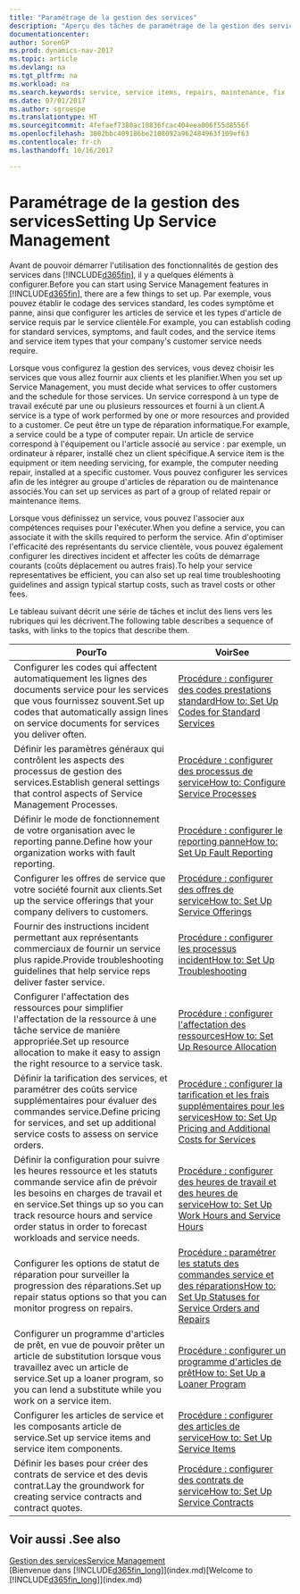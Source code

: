 ```yaml
---
title: "Paramétrage de la gestion des services"
description: "Aperçu des tâches de paramétrage de la gestion des services en fonction de la manière dont vos partenaires gère leurs services."
documentationcenter: 
author: SorenGP
ms.prod: dynamics-nav-2017
ms.topic: article
ms.devlang: na
ms.tgt_pltfrm: na
ms.workload: na
ms.search.keywords: service, service items, repairs, maintenance, fix
ms.date: 07/01/2017
ms.author: sgroespe
ms.translationtype: HT
ms.sourcegitcommit: 4fefaef7380ac10836fcac404eea006f55d8556f
ms.openlocfilehash: 3002bbc409186be2108092a962484963f109ef63
ms.contentlocale: fr-ch
ms.lasthandoff: 10/16/2017

---
```


# <a name="setting-up-service-management"></a><span data-ttu-id="15836-103">Paramétrage de la gestion des services</span><span class="sxs-lookup"><span data-stu-id="15836-103">Setting Up Service Management</span></span>
<span data-ttu-id="15836-104">Avant de pouvoir démarrer l'utilisation des fonctionnalités de gestion des services dans [!INCLUDE[d365fin](includes/d365fin_md.md)], il y a quelques éléments à configurer.</span><span class="sxs-lookup"><span data-stu-id="15836-104">Before you can start using Service Management features in [!INCLUDE[d365fin](includes/d365fin_md.md)], there are a few things to set up.</span></span> <span data-ttu-id="15836-105">Par exemple, vous pouvez établir le codage des services standard, les codes symptôme et panne, ainsi que configurer les articles de service et les types d'article de service requis par le service clientèle.</span><span class="sxs-lookup"><span data-stu-id="15836-105">For example, you can establish coding for standard services, symptoms, and fault codes, and the service items and service item types that your company's customer service needs require.</span></span>  

<span data-ttu-id="15836-106">Lorsque vous configurez la gestion des services, vous devez choisir les services que vous allez fournir aux clients et les planifier.</span><span class="sxs-lookup"><span data-stu-id="15836-106">When you set up Service Management, you must decide what services to offer customers and the schedule for those services.</span></span> <span data-ttu-id="15836-107">Un service correspond à un type de travail exécuté par une ou plusieurs ressources et fourni à un client.</span><span class="sxs-lookup"><span data-stu-id="15836-107">A service is a type of work performed by one or more resources and provided to a customer.</span></span> <span data-ttu-id="15836-108">Ce peut être un type de réparation informatique.</span><span class="sxs-lookup"><span data-stu-id="15836-108">For example, a service could be a type of computer repair.</span></span> <span data-ttu-id="15836-109">Un article de service correspond à l'équipement ou l'article associé au service : par exemple, un ordinateur à réparer, installé chez un client spécifique.</span><span class="sxs-lookup"><span data-stu-id="15836-109">A service item is the equipment or item needing servicing, for example, the computer needing repair, installed at a specific customer.</span></span> <span data-ttu-id="15836-110">Vous pouvez configurer les services afin de les intégrer au groupe d'articles de réparation ou de maintenance associés.</span><span class="sxs-lookup"><span data-stu-id="15836-110">You can set up services as part of a group of related repair or maintenance items.</span></span>  
  
<span data-ttu-id="15836-111">Lorsque vous définissez un service, vous pouvez l'associer aux compétences requises pour l'exécuter.</span><span class="sxs-lookup"><span data-stu-id="15836-111">When you define a service, you can associate it with the skills required to perform the service.</span></span> <span data-ttu-id="15836-112">Afin d'optimiser l'efficacité des représentants du service clientèle, vous pouvez également configurer les directives incident et affecter les coûts de démarrage courants (coûts déplacement ou autres frais).</span><span class="sxs-lookup"><span data-stu-id="15836-112">To help your service representatives be efficient, you can also set up real time troubleshooting guidelines and assign typical startup costs, such as travel costs or other fees.</span></span>  

<span data-ttu-id="15836-113">Le tableau suivant décrit une série de tâches et inclut des liens vers les rubriques qui les décrivent.</span><span class="sxs-lookup"><span data-stu-id="15836-113">The following table describes a sequence of tasks, with links to the topics that describe them.</span></span>  
  
| <span data-ttu-id="15836-114">Pour</span><span class="sxs-lookup"><span data-stu-id="15836-114">To</span></span> | <span data-ttu-id="15836-115">Voir</span><span class="sxs-lookup"><span data-stu-id="15836-115">See</span></span> |
| --- | --- |
| <span data-ttu-id="15836-116">Configurer les codes qui affectent automatiquement les lignes des documents service pour les services que vous fournissez souvent.</span><span class="sxs-lookup"><span data-stu-id="15836-116">Set up codes that automatically assign lines on service documents for services you deliver often.</span></span> |[<span data-ttu-id="15836-117">Procédure : configurer des codes prestations standard</span><span class="sxs-lookup"><span data-stu-id="15836-117">How to: Set Up Codes for Standard Services</span></span>](service-how-setup-service-coding.md)|
| <span data-ttu-id="15836-118">Définir les paramètres généraux qui contrôlent les aspects des processus de gestion des services.</span><span class="sxs-lookup"><span data-stu-id="15836-118">Establish general settings that control aspects of Service Management Processes.</span></span>|[<span data-ttu-id="15836-119">Procédure : configurer des processus de service</span><span class="sxs-lookup"><span data-stu-id="15836-119">How to: Configure Service Processes</span></span>](service-setup-service-processes.md)|
| <span data-ttu-id="15836-120">Définir le mode de fonctionnement de votre organisation avec le reporting panne.</span><span class="sxs-lookup"><span data-stu-id="15836-120">Define how your organization works with fault reporting.</span></span> |[<span data-ttu-id="15836-121">Procédure : configurer le reporting panne</span><span class="sxs-lookup"><span data-stu-id="15836-121">How to: Set Up Fault Reporting</span></span>](service-how-setup-fault-reporting.md) |
| <span data-ttu-id="15836-122">Configurer les offres de service que votre société fournit aux clients.</span><span class="sxs-lookup"><span data-stu-id="15836-122">Set up the service offerings that your company delivers to customers.</span></span>|[<span data-ttu-id="15836-123">Procédure : configurer des offres de service</span><span class="sxs-lookup"><span data-stu-id="15836-123">How to: Set Up Service Offerings</span></span>](service-how-setup-service-offerings.md)|
| <span data-ttu-id="15836-124">Fournir des instructions incident permettant aux représentants commerciaux de fournir un service plus rapide.</span><span class="sxs-lookup"><span data-stu-id="15836-124">Provide troubleshooting guidelines that help service reps deliver faster service.</span></span> |[<span data-ttu-id="15836-125">Procédure : configurer les processus incident</span><span class="sxs-lookup"><span data-stu-id="15836-125">How to: Set Up Troubleshooting</span></span>](service-how-setup-troubleshooting.md) |
| <span data-ttu-id="15836-126">Configurer l'affectation des ressources pour simplifier l'affectation de la ressource à une tâche service de manière appropriée.</span><span class="sxs-lookup"><span data-stu-id="15836-126">Set up resource allocation to make it easy to assign the right resource to a service task.</span></span> |[<span data-ttu-id="15836-127">Procédure : configurer l'affectation des ressources</span><span class="sxs-lookup"><span data-stu-id="15836-127">How to: Set Up Resource Allocation</span></span>](service-how-setup-resource-allocation.md) |
| <span data-ttu-id="15836-128">Définir la tarification des services, et paramétrer des coûts service supplémentaires pour évaluer des commandes service.</span><span class="sxs-lookup"><span data-stu-id="15836-128">Define pricing for services, and set up additional service costs to assess on service orders.</span></span> |[<span data-ttu-id="15836-129">Procédure : configurer la tarification et les frais supplémentaires pour les services</span><span class="sxs-lookup"><span data-stu-id="15836-129">How to: Set Up Pricing and Additional Costs for Services</span></span>](service-how-setup-service-costs-pricing.md)|
| <span data-ttu-id="15836-130">Définir la configuration pour suivre les heures ressource et les statuts commande service afin de prévoir les besoins en charges de travail et en service.</span><span class="sxs-lookup"><span data-stu-id="15836-130">Set things up so you can track resource hours and service order status in order to forecast workloads and service needs.</span></span>|[<span data-ttu-id="15836-131">Procédure : configurer des heures de travail et des heures de service</span><span class="sxs-lookup"><span data-stu-id="15836-131">How to: Set Up Work Hours and Service Hours</span></span>](service-how-setup-work-service-hours.md)|
| <span data-ttu-id="15836-132">Configurer les options de statut de réparation pour surveiller la progression des réparations.</span><span class="sxs-lookup"><span data-stu-id="15836-132">Set up repair status options so that you can monitor progress on repairs.</span></span> | [<span data-ttu-id="15836-133">Procédure : paramétrer les statuts des commandes service et des réparations</span><span class="sxs-lookup"><span data-stu-id="15836-133">How to: Set Up Statuses for Service Orders and Repairs</span></span>](service-order-repair-status.md)|
| <span data-ttu-id="15836-134">Configurer un programme d'articles de prêt, en vue de pouvoir prêter un article de substitution lorsque vous travaillez avec un article de service.</span><span class="sxs-lookup"><span data-stu-id="15836-134">Set up a loaner program, so you can lend a substitute while you work on a service item.</span></span> |[<span data-ttu-id="15836-135">Procédure : configurer un programme d'articles de prêt</span><span class="sxs-lookup"><span data-stu-id="15836-135">How to: Set Up a Loaner Program</span></span>](service-how-setup-loaner-program.md) |
| <span data-ttu-id="15836-136">Configurer les articles de service et les composants article de service.</span><span class="sxs-lookup"><span data-stu-id="15836-136">Set up service items and service item components.</span></span> |[<span data-ttu-id="15836-137">Procédure : configurer des articles de service</span><span class="sxs-lookup"><span data-stu-id="15836-137">How to: Set Up Service Items</span></span>](service-how-setup-service-items.md) |
| <span data-ttu-id="15836-138">Définir les bases pour créer des contrats de service et des devis contrat.</span><span class="sxs-lookup"><span data-stu-id="15836-138">Lay the groundwork for creating service contracts and contract quotes.</span></span> |[<span data-ttu-id="15836-139">Procédure : configurer des contrats de service</span><span class="sxs-lookup"><span data-stu-id="15836-139">How to: Set Up Service Contracts</span></span>](service-how-setup-service-contracts.md) |

## <a name="see-also"></a><span data-ttu-id="15836-140">Voir aussi .</span><span class="sxs-lookup"><span data-stu-id="15836-140">See also</span></span>
[<span data-ttu-id="15836-141">Gestion des services</span><span class="sxs-lookup"><span data-stu-id="15836-141">Service Management</span></span>](service-service.md)  
<span data-ttu-id="15836-142">[Bienvenue dans [!INCLUDE[d365fin_long](includes/d365fin_long_md.md)]](index.md)</span><span class="sxs-lookup"><span data-stu-id="15836-142">[Welcome to [!INCLUDE[d365fin_long](includes/d365fin_long_md.md)]](index.md)</span></span>  

